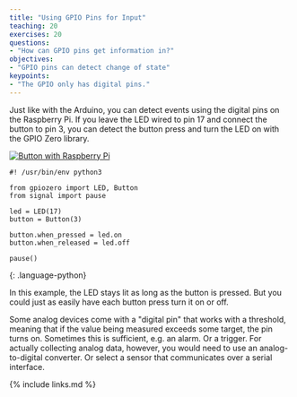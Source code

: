 ```yaml
---
title: "Using GPIO Pins for Input"
teaching: 20
exercises: 20
questions:
- "How can GPIO pins get information in?"
objectives:
- "GPIO pins can detect change of state"
keypoints:
- "The GPIO only has digital pins."
---
```

Just like with the Arduino, you can detect events using the digital pins on the Raspberry Pi. If you leave the LED wired to pin 17 and connect the button to pin 3, you can detect the button press and turn the LED on with the GPIO Zero library.

<a href="{{ page.root }}/fig/Button_with_Raspberry_Pi_MEDIUM.jpg">
  <img src="{{ page.root }}/fig/Button_with_Raspberry_Pi_FULL.jpg" alt="Button with Raspberry Pi" />
</a>

~~~
#! /usr/bin/env python3

from gpiozero import LED, Button
from signal import pause

led = LED(17)
button = Button(3)

button.when_pressed = led.on
button.when_released = led.off

pause()
~~~
{: .language-python}

In this example, the LED stays lit as long as the button is pressed. But you could just as easily have each button press turn it on or off.

Some analog devices come with a "digital pin" that works with a threshold, meaning that if the value being measured exceeds some target, the pin turns on. Sometimes this is sufficient, e.g. an alarm. Or a trigger. For actually collecting analog data, however, you would need to use an analog-to-digital converter. Or select a sensor that communicates over a serial interface.

{% include links.md %}
